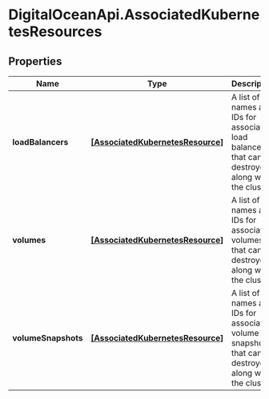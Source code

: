 # DigitalOceanApi.AssociatedKubernetesResources

## Properties
Name | Type | Description | Notes
------------ | ------------- | ------------- | -------------
**loadBalancers** | [**[AssociatedKubernetesResource]**](AssociatedKubernetesResource.md) | A list of names and IDs for associated load balancers that can be destroyed along with the cluster. | [optional] 
**volumes** | [**[AssociatedKubernetesResource]**](AssociatedKubernetesResource.md) | A list of names and IDs for associated volumes that can be destroyed along with the cluster. | [optional] 
**volumeSnapshots** | [**[AssociatedKubernetesResource]**](AssociatedKubernetesResource.md) | A list of names and IDs for associated volume snapshots that can be destroyed along with the cluster. | [optional] 
